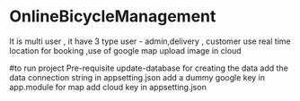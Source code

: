 # OnlineBicycleManagement
It is multi user , it have 3 type user - admin,delivery , customer
use real time location for booking ,use of google map
upload image in cloud

#to run project Pre-requisite
update-database for creating the data
add the data connection string in appsetting.json
add a dummy google key in app.module for map
add cloud key in appsetting.json
